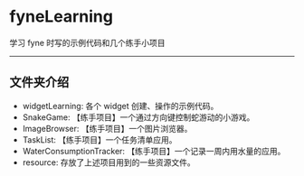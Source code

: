 # fyneLearning
学习 fyne 时写的示例代码和几个练手小项目

---

## 文件夹介绍
* widgetLearning: 各个 widget 创建、操作的示例代码。
* SnakeGame: 【练手项目】一个通过方向键控制蛇游动的小游戏。
* ImageBrowser: 【练手项目】一个图片浏览器。
* TaskList: 【练手项目】一个任务清单应用。
* WaterConsumptionTracker: 【练手项目】一个记录一周内用水量的应用。
* resource: 存放了上述项目用到的一些资源文件。
